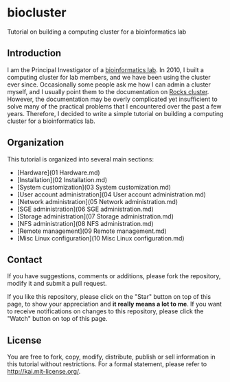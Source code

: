 # biocluster

Tutorial on building a computing cluster for a bioinformatics lab

## Introduction

I am the Principal Investigator of a [bioinformatics lab](http://wglab.org). In 2010, I built a computing cluster for lab members, and we have been using the cluster ever since. Occasionally some people ask me how I can admin a cluster myself, and I usually point them to the documentation on [Rocks cluster](http://www.rocksclusters.org/wordpress/). However, the documentation may be overly complicated yet insufficient to solve many of the practical problems that I encountered over the past a few years. Therefore, I decided to write a simple tutorial on building a computing cluster for a bioinformatics lab.

## Organization

This tutorial is organized into several main sections:

- [Hardware](01 Hardware.md)
- [Installation](02 Installation.md)
- [System customization](03 System customization.md)
- [User account administration](04 User account administration.md)
- [Network administration](05 Network administration.md)
- [SGE administration](06 SGE administration.md)
- [Storage administration](07 Storage administration.md)
- [NFS administration](08 NFS administration.md)
- [Remote management](09 Remote management.md)
- [Misc Linux configuration](10 Misc Linux configuration.md)

## Contact

If you have suggestions, comments or additions, please fork the repository, modify it and submit a pull request.

If you like this repository, please click on the "Star" button on top of this page, to show your appreciation and **it really means a lot to me**. If you want to receive notifications on changes to this repository, please click the "Watch" button on top of this page.

## License

You are free to fork, copy, modify, distribute, publish or sell information in this tutorial without restrictions. For a formal statement, please refer to http://kai.mit-license.org/.
